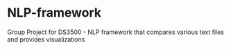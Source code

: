 # NLP-framework
Group Project for DS3500 - NLP framework that compares various text files and provides visualizations
